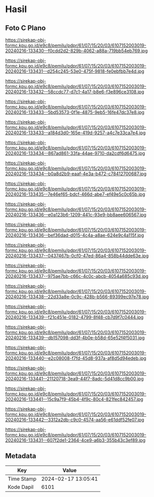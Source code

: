 # Hasil

## Foto C Plano

https://sirekap-obj-formc.kpu.go.id/e9c8/pemilu/pdpr/61/07/15/20/03/6107152003019-20240216-133430--f0cdd2d2-829b-4062-a88a-719bb54eb769.jpg

https://sirekap-obj-formc.kpu.go.id/e9c8/pemilu/pdpr/61/07/15/20/03/6107152003019-20240216-133431--d254c245-53e0-475f-9818-fe0ebfbb7e4d.jpg

https://sirekap-obj-formc.kpu.go.id/e9c8/pemilu/pdpr/61/07/15/20/03/6107152003019-20240216-133432--58ccdc77-d7c1-4a17-b8e6-f3e896ce3108.jpg

https://sirekap-obj-formc.kpu.go.id/e9c8/pemilu/pdpr/61/07/15/20/03/6107152003019-20240216-133433--5bd53573-0f1e-4875-9eb5-16fe47dc37e8.jpg

https://sirekap-obj-formc.kpu.go.id/e9c8/pemilu/pdpr/61/07/15/20/03/6107152003019-20240216-133433--a184d3d0-165e-419d-9257-a4c7e33ca7e4.jpg

https://sirekap-obj-formc.kpu.go.id/e9c8/pemilu/pdpr/61/07/15/20/03/6107152003019-20240216-133434--867ad861-33fa-44ae-9710-da2cdf6d6475.jpg

https://sirekap-obj-formc.kpu.go.id/e9c8/pemilu/pdpr/61/07/15/20/03/6107152003019-20240216-133434--b0a8d2b9-eaaf-4e3a-b472-c78412700687.jpg

https://sirekap-obj-formc.kpu.go.id/e9c8/pemilu/pdpr/61/07/15/20/03/6107152003019-20240216-133435--7e46ef65-bdcf-466d-abe7-ef49e5c0c65b.jpg

https://sirekap-obj-formc.kpu.go.id/e9c8/pemilu/pdpr/61/07/15/20/03/6107152003019-20240216-133436--e0a123b6-1209-441c-93e9-bb8aee606567.jpg

https://sirekap-obj-formc.kpu.go.id/e9c8/pemilu/pdpr/61/07/15/20/03/6107152003019-20240216-133436--bef36dad-d015-4c4a-a8ae-624e9c4a115f.jpg

https://sirekap-obj-formc.kpu.go.id/e9c8/pemilu/pdpr/61/07/15/20/03/6107152003019-20240216-133437--0437467b-0cf0-47ed-86a4-858b44dde63e.jpg

https://sirekap-obj-formc.kpu.go.id/e9c8/pemilu/pdpr/61/07/15/20/03/6107152003019-20240216-133437--975ae7bb-c66c-4c0c-abcb-4054a685c93d.jpg

https://sirekap-obj-formc.kpu.go.id/e9c8/pemilu/pdpr/61/07/15/20/03/6107152003019-20240216-133438--22d33a8e-0c9c-428b-b566-89399ec97e78.jpg

https://sirekap-obj-formc.kpu.go.id/e9c8/pemilu/pdpr/61/07/15/20/03/6107152003019-20240216-133439--f21c451e-0182-4799-8f48-cb7d9f7c0444.jpg

https://sirekap-obj-formc.kpu.go.id/e9c8/pemilu/pdpr/61/07/15/20/03/6107152003019-20240216-133439--db157098-dd3f-4b0e-b58d-65e52f4f5031.jpg

https://sirekap-obj-formc.kpu.go.id/e9c8/pemilu/pdpr/61/07/15/20/03/6107152003019-20240216-133440--e2c08008-f7fd-45d8-937a-af8d5d94edeb.jpg

https://sirekap-obj-formc.kpu.go.id/e9c8/pemilu/pdpr/61/07/15/20/03/6107152003019-20240216-133441--21120718-3ea9-44f7-8adc-5d41d8cc9b00.jpg

https://sirekap-obj-formc.kpu.go.id/e9c8/pemilu/pdpr/61/07/15/20/03/6107152003019-20240216-133441--15c9a7f9-45b4-4f9c-80c4-821fec842457.jpg

https://sirekap-obj-formc.kpu.go.id/e9c8/pemilu/pdpr/61/07/15/20/03/6107152003019-20240216-133442--3312a2db-c9c0-4574-aa56-e61ddf52fe07.jpg

https://sirekap-obj-formc.kpu.go.id/e9c8/pemilu/pdpr/61/07/15/20/03/6107152003019-20240216-133431--607f2de1-2364-4ce9-a6b3-355b43c3ef89.jpg


## Metadata

| Key        | Value               |
| ---------- | ------------------- |
| Time Stamp | 2024-02-17 13:05:41 |
| Kode Dapil | 6101                |



